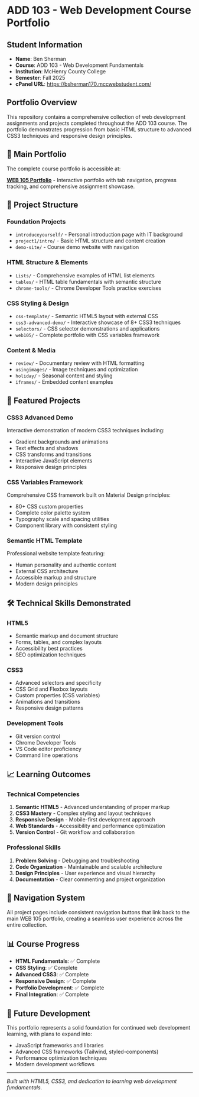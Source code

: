 # ADD 103 - Web Development Course Portfolio

## Student Information

- **Name**: Ben Sherman
- **Course**: ADD 103 - Web Development Fundamentals
- **Institution**: McHenry County College
- **Semester**: Fall 2025
- **cPanel URL**: <https://bsherman170.mccwebstudent.com/>

## Portfolio Overview

This repository contains a comprehensive collection of web development assignments and projects completed throughout the ADD 103 course. The portfolio demonstrates progression from basic HTML structure to advanced CSS3 techniques and responsive design principles.

## 🚀 Main Portfolio

The complete course portfolio is accessible at:

**[WEB 105 Portfolio](web105/index.html)** - Interactive portfolio with tab navigation, progress tracking, and comprehensive assignment showcase.

## 📁 Project Structure

### Foundation Projects

- `introduceyourself/` - Personal introduction page with IT background
- `project1/intro/` - Basic HTML structure and content creation
- `demo-site/` - Course demo website with navigation

### HTML Structure & Elements

- `Lists/` - Comprehensive examples of HTML list elements
- `tables/` - HTML table fundamentals with semantic structure
- `chrome-tools/` - Chrome Developer Tools practice exercises

### CSS Styling & Design

- `css-template/` - Semantic HTML5 layout with external CSS
- `css3-advanced-demo/` - Interactive showcase of 8+ CSS3 techniques
- `selectors/` - CSS selector demonstrations and applications
- `web105/` - Complete portfolio with CSS variables framework

### Content & Media

- `review/` - Documentary review with HTML formatting
- `usingimages/` - Image techniques and optimization
- `holiday/` - Seasonal content and styling
- `iframes/` - Embedded content examples

## 🎨 Featured Projects

### CSS3 Advanced Demo

Interactive demonstration of modern CSS3 techniques including:

- Gradient backgrounds and animations
- Text effects and shadows
- CSS transforms and transitions
- Interactive JavaScript elements
- Responsive design principles

### CSS Variables Framework

Comprehensive CSS framework built on Material Design principles:

- 80+ CSS custom properties
- Complete color palette system
- Typography scale and spacing utilities
- Component library with consistent styling

### Semantic HTML Template

Professional website template featuring:

- Human personality and authentic content
- External CSS architecture
- Accessible markup and structure
- Modern design principles

## 🛠️ Technical Skills Demonstrated

### HTML5

- Semantic markup and document structure
- Forms, tables, and complex layouts
- Accessibility best practices
- SEO optimization techniques

### CSS3

- Advanced selectors and specificity
- CSS Grid and Flexbox layouts
- Custom properties (CSS variables)
- Animations and transitions
- Responsive design patterns

### Development Tools

- Git version control
- Chrome Developer Tools
- VS Code editor proficiency
- Command line operations

## 📈 Learning Outcomes

### Technical Competencies

1. **Semantic HTML5** - Advanced understanding of proper markup
2. **CSS3 Mastery** - Complex styling and layout techniques
3. **Responsive Design** - Mobile-first development approach
4. **Web Standards** - Accessibility and performance optimization
5. **Version Control** - Git workflow and collaboration

### Professional Skills

1. **Problem Solving** - Debugging and troubleshooting
2. **Code Organization** - Maintainable and scalable architecture
3. **Design Principles** - User experience and visual hierarchy
4. **Documentation** - Clear commenting and project organization

## 🔗 Navigation System

All project pages include consistent navigation buttons that link back to the main WEB 105 portfolio, creating a seamless user experience across the entire collection.

## 📊 Course Progress

- **HTML Fundamentals**: ✅ Complete
- **CSS Styling**: ✅ Complete  
- **Advanced CSS3**: ✅ Complete
- **Responsive Design**: ✅ Complete
- **Portfolio Development**: ✅ Complete
- **Final Integration**: ✅ Complete

## 🎯 Future Development

This portfolio represents a solid foundation for continued web development learning, with plans to expand into:

- JavaScript frameworks and libraries
- Advanced CSS frameworks (Tailwind, styled-components)
- Performance optimization techniques
- Modern development workflows

---

*Built with HTML5, CSS3, and dedication to learning web development fundamentals.*